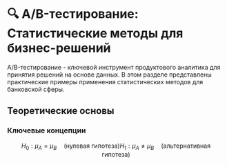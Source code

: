 # 🔍 A/B-тестирование: Статистические методы для бизнес-решений

A/B-тестирование - ключевой инструмент продуктового аналитика для принятия решений на основе данных. В этом разделе представлены практические примеры применения статистических методов для банковской сферы.

## Теоретические основы
### Ключевые концепции
```math
H_0: \mu_A = \mu_B \quad \text{(нулевая гипотеза)}
H_1: \mu_A \neq \mu_B \quad \text{(альтернативная гипотеза)}
